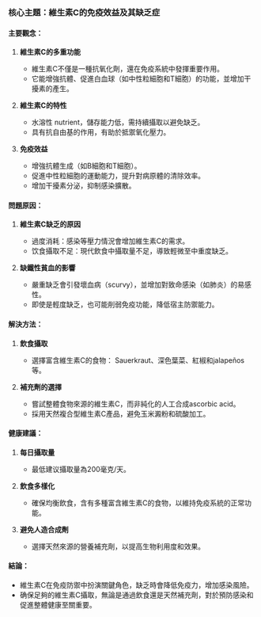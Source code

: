 ### 核心主題：維生素C的免疫效益及其缺乏症

#### 主要觀念：
1. **維生素C的多重功能**  
   - 維生素C不僅是一種抗氧化劑，還在免疫系統中發揮重要作用。
   - 它能增強抗體、促進白血球（如中性粒細胞和T細胞）的功能，並增加干擾素的產生。

2. **維生素C的特性**  
   - 水溶性 nutrient，儲存能力低，需持續攝取以避免缺乏。
   - 具有抗自由基的作用，有助於抵禦氧化壓力。

3. **免疫效益**  
   - 增強抗體生成（如B細胞和T細胞）。
   - 促進中性粒細胞的運動能力，提升對病原體的清除效率。
   - 增加干擾素分泌，抑制感染擴散。

#### 問題原因：
1. **維生素C缺乏的原因**  
   - 過度消耗：感染等壓力情況會增加維生素C的需求。
   - 饮食攝取不足：現代飲食中攝取量不足，導致輕微至中重度缺乏。

2. **缺鐵性貧血的影響**  
   - 嚴重缺乏會引發壞血病（scurvy），並增加對致命感染（如肺炎）的易感性。
   - 即使是輕度缺乏，也可能削弱免疫功能，降低宿主防禦能力。

#### 解決方法：
1. **飲食攝取**  
   - 選擇富含維生素C的食物： Sauerkraut、深色葉菜、紅椒和jalapeños等。

2. **補充劑的選擇**  
   - 嘗試整體食物來源的維生素C，而非純化的人工合成ascorbic acid。
   - 採用天然複合型維生素C產品，避免玉米澱粉和硫酸加工。

#### 健康建議：
1. **每日攝取量**  
   - 最低建议攝取量為200毫克/天。

2. **飲食多樣化**  
   - 確保均衡飲食，含有多種富含維生素C的食物，以維持免疫系統的正常功能。

3. **避免人造合成劑**  
   - 選擇天然來源的營養補充劑，以提高生物利用度和效果。

#### 結論：
- 維生素C在免疫防禦中扮演關鍵角色，缺乏時會降低免疫力，增加感染風險。
- 确保足夠的維生素C攝取，無論是通過飲食還是天然補充劑，對於預防感染和促進整體健康至關重要。
